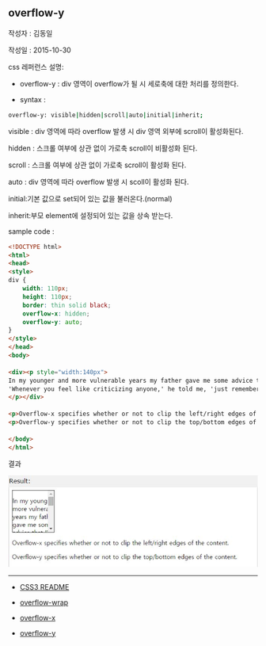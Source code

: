 ## overflow-y

작성자 : 김동일

작성일 : 2015-10-30

css 레퍼런스 설명:
 - overflow-y : div 영역이 overflow가 될 시 세로축에 대한 처리를 정의한다.

 - syntax :
```sh
overflow-y: visible|hidden|scroll|auto|initial|inherit;
```

visible : div 영역에 따라 overflow 발생 시 div 영역 외부에 scroll이 활성화된다.

hidden : 스크롤 여부에 상관 없이 가로축 scroll이 비활성화 된다.

scroll : 스크롤 여부에 상관 없이 가로축 scroll이 활성화 된다.

auto : div 영역에 따라 overflow 발생 시 scoll이 활성화 된다.

initial:기본 값으로 set되어 있는 값을 불러온다.(normal)

inherit:부모 element에 설정되어 있는 값을 상속 받는다.

sample code :
```html
<!DOCTYPE html>
<html>
<head>
<style>
div {
    width: 110px;
    height: 110px;
    border: thin solid black;
    overflow-x: hidden;
    overflow-y: auto;
}
</style>
</head>
<body>

<div><p style="width:140px">
In my younger and more vulnerable years my father gave me some advice that I've been turning over in my mind ever since.
'Whenever you feel like criticizing anyone,' he told me, 'just remember that all the people in this world haven't had the advantages that you've had.'
</p></div>

<p>Overflow-x specifies whether or not to clip the left/right edges of the content.</p>
<p>Overflow-y specifies whether or not to clip the top/bottom edges of the content.</p>

</body>
</html>
```

결과

![overflow-y](../images/overflow-y.jpg)


-----

* [CSS3 README](../README.md)

* [overflow-wrap](overflow-wrap.md)
* [overflow-x](overflow-x.md)
* [overflow-y](overflow-y.md)
